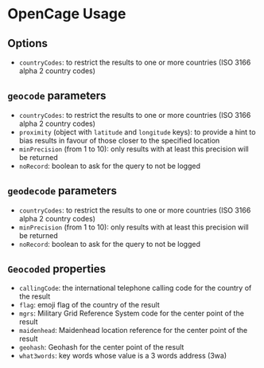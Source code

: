 # OpenCage Usage

## Options

- `countryCodes`: to restrict the results to one or more countries (ISO 3166 alpha 2 country codes)

## `geocode` parameters

- `countryCodes`: to restrict the results to one or more countries (ISO 3166 alpha 2 country codes)
- `proximity` (object with `latitude` and `longitude` keys): to provide a hint to bias results in favour of those closer to the specified location
- `minPrecision` (from 1 to 10): only results with at least this precision will be returned
- `noRecord`: boolean to ask for the query to not be logged

## `geodecode` parameters

- `countryCodes`: to restrict the results to one or more countries (ISO 3166 alpha 2 country codes)
- `minPrecision` (from 1 to 10): only results with at least this precision will be returned
- `noRecord`: boolean to ask for the query to not be logged

## `Geocoded` properties

- `callingCode`: the international telephone calling code for the country of the result
- `flag`: emoji flag of the country of the result
- `mgrs`: Military Grid Reference System code for the center point of the result
- `maidenhead`: Maidenhead location reference for the center point of the result
- `geohash`: Geohash for the center point of the result
- `what3words`: key words whose value is a 3 words address (3wa)
